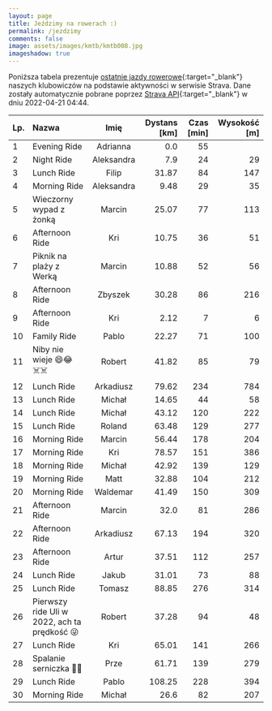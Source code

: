 ```yaml
---
layout: page
title: Jeździmy na rowerach :)
permalink: /jezdzimy
comments: false
image: assets/images/kmtb/kmtb008.jpg
imageshadow: true
---
```


Poniższa tabela prezentuje [ostatnie jazdy rowerowe](https://www.strava.com/clubs/336381){:target="_blank"} naszych klubowiczów na podstawie aktywności w serwisie Strava. Dane zostały automatycznie pobrane poprzez [Strava API](https://developers.strava.com/docs/reference/#api-Clubs-getClubActivitiesById){:target="_blank"} w dniu 2022-04-21 04:44.

Lp. | Nazwa | Imię | Dystans [km] | Czas [min] | Wysokość [m]
:--- | :--- | :---: | ---: | ---: | ---:
1|Evening Ride|Adrianna|0.0|55|
2|Night Ride|Aleksandra|7.9|24|29
3|Lunch Ride|Filip|31.87|84|147
4|Morning Ride|Aleksandra|9.48|29|35
5|Wieczorny wypad z żonką|Marcin|25.07|77|113
6|Afternoon Ride|Kri|10.75|36|51
7|Piknik na plaży z Werką|Marcin|10.88|52|56
8|Afternoon Ride|Zbyszek|30.28|86|216
9|Afternoon Ride|Kri|2.12|7|6
10|Family Ride|Pablo|22.27|71|100
11|Niby nie wieje 😄😂☠️☠️|Robert|41.82|85|79
12|Lunch Ride|Arkadiusz|79.62|234|784
13|Lunch Ride|Michał|14.65|44|58
14|Lunch Ride|Michał|43.12|120|222
15|Lunch Ride|Roland|63.48|129|277
16|Morning Ride|Marcin|56.44|178|204
17|Morning Ride|Kri|78.57|151|386
18|Morning Ride|Michał|42.92|139|129
19|Morning Ride|Matt|32.88|104|212
20|Morning Ride|Waldemar|41.49|150|309
21|Afternoon Ride|Marcin|32.0|81|286
22|Afternoon Ride|Arkadiusz|67.13|194|320
23|Afternoon Ride|Artur|37.51|112|257
24|Lunch Ride|Jakub|31.01|73|88
25|Lunch Ride|Tomasz|88.85|276|314
26|Pierwszy ride Uli w 2022, ach ta prędkość 😜|Robert|37.28|94|48
27|Lunch Ride|Kri|65.01|141|266
28|Spalanie serniczka 🍰😋|Prze|61.71|139|279
29|Lunch Ride|Pablo|108.25|228|394
30|Morning Ride|Michał|26.6|82|207
